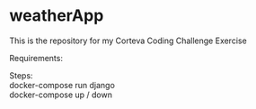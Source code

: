 # weatherApp
This is the repository for my Corteva Coding Challenge Exercise 

Requirements:

Steps:  
    docker-compose run django  
    docker-compose up / down  
